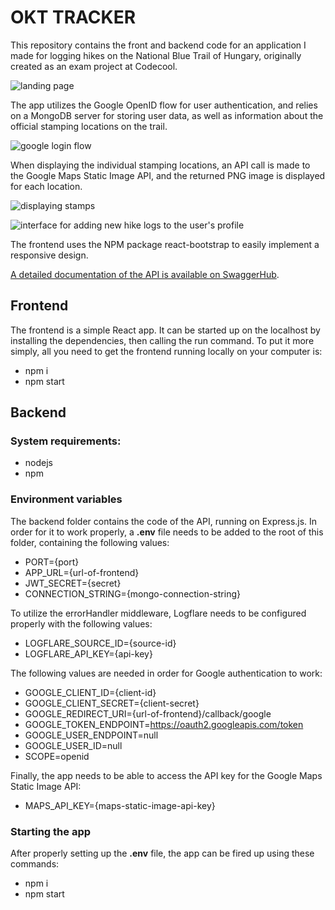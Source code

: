 # OKT TRACKER

This repository contains the front and backend code for an application I made for logging hikes on the National Blue Trail of Hungary, originally created as an exam project at Codecool.

![landing page](https://github.com/agolautner/okt-tracker-fs-petproject/blob/main/images/loggedout.png?raw=true)

The app utilizes the Google OpenID flow for user authentication, and relies on a MongoDB server for storing user data, as well as information about the official stamping locations on the trail.

![google login flow](https://github.com/agolautner/okt-tracker-fs-petproject/blob/main/images/google.png?raw=true)

When displaying the individual stamping locations, an API call is made to the Google Maps Static Image API, and the returned PNG image is displayed for each location.

![displaying stamps](https://github.com/agolautner/okt-tracker-fs-petproject/blob/main/images/stamps.png?raw=true)

![interface for adding new hike logs to the user's profile](https://github.com/agolautner/okt-tracker-fs-petproject/blob/main/images/hikelog.png?raw=true)

The frontend uses the NPM package react-bootstrap to easily implement a responsive design.

[A detailed documentation of the API is available on SwaggerHub](https://app.swaggerhub.com/apis/AGOSTON/OKT/1.0.0).

## Frontend

The frontend is a simple React app. It can be started up on the localhost by installing the dependencies, then calling the run command. To put it more simply, all you need to get the frontend running locally on your computer is:

- npm i
- npm start

## Backend

### System requirements:

- nodejs
- npm

### Environment variables

The backend folder contains the code of the API, running on Express.js. In order for it to work properly, a **.env** file needs to be added to the root of this folder, containing the following values:

- PORT={port}
- APP_URL={url-of-frontend}
- JWT_SECRET={secret}
- CONNECTION_STRING={mongo-connection-string}

To utilize the errorHandler middleware, Logflare needs to be configured properly with the following values:

- LOGFLARE_SOURCE_ID={source-id}
- LOGFLARE_API_KEY={api-key}

The following values are needed in order for Google authentication to work:

- GOOGLE_CLIENT_ID={client-id}
- GOOGLE_CLIENT_SECRET={client-secret}
- GOOGLE_REDIRECT_URI={url-of-frontend}/callback/google
- GOOGLE_TOKEN_ENDPOINT=https://oauth2.googleapis.com/token
- GOOGLE_USER_ENDPOINT=null
- GOOGLE_USER_ID=null
- SCOPE=openid

Finally, the app needs to be able to access the API key for the Google Maps Static Image API:

- MAPS_API_KEY={maps-static-image-api-key}

### Starting the app

After properly setting up the **.env** file, the app can be fired up using these commands:

- npm i
- npm start
